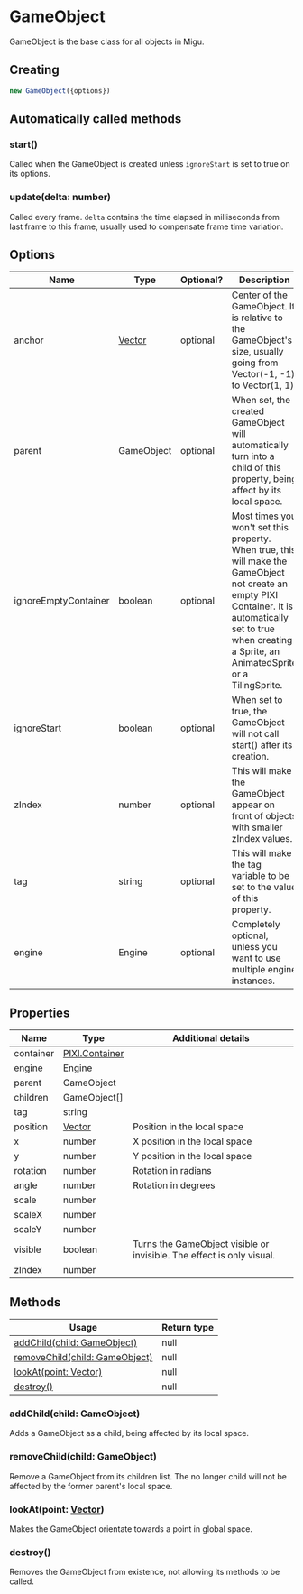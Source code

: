 # GameObject

GameObject is the base class for all objects in Migu. 

## Creating
```js
new GameObject({options})
```

## Automatically called methods

### start()

Called when the GameObject is created unless ``ignoreStart`` is set to true on its options.

### update(delta: number)

Called every frame. ``delta`` contains the time elapsed in milliseconds from last frame to this frame, usually used to compensate frame time variation.

## Options
| Name                 | Type       | Optional? | Description                                                                                                                                                                                                       |
|----------------------|------------|-----------|-------------------------------------------------------------------------------------------------------------------------------------------------------------------------------------------------------------------|
| anchor               | [Vector](http://victorjs.org/#constructors-new)     | optional  | Center of the GameObject. It is relative to the GameObject's size, usually going from Vector(-1, -1) to Vector(1, 1).                                                                                             |
| parent               | GameObject | optional  | When set, the created GameObject will automatically turn into a child of this property, being affect by its local space.                                                                                          |
| ignoreEmptyContainer | boolean    | optional  | Most times you won't set this property. When true, this will make the GameObject not create an empty PIXI Container. It is automatically set to true when creating a Sprite, an AnimatedSprite or a TilingSprite. |
| ignoreStart          | boolean    | optional  | When set to true, the GameObject will not call start() after its creation.                                                                                                                                        |
| zIndex               | number     | optional  | This will make the GameObject appear on front of objects with smaller zIndex values.                                                                                                                              |
| tag                  | string     | optional  | This will make the tag variable to be set to the value of this property.                                                                                                                                          |
| engine               | Engine     | optional  | Completely optional, unless you want to use multiple engine instances.                                                                                                                                            |

## Properties

| Name | Type | Additional details |
|-----------|----------------|----------------|
| container | [PIXI.Container](https://pixijs.download/dev/docs/PIXI.Container.html) | |
| engine    | Engine         | |
| parent    | GameObject     | |
| children  | GameObject[]   | |
| tag       | string         | |
| position  | [Vector](http://victorjs.org/#constructors-new)         | Position in the local space|
| x         | number         | X position in the local space|
| y         | number         | Y position in the local space |
| rotation  | number         | Rotation in radians|
| angle     | number         | Rotation in degrees|
| scale     | number         | |
| scaleX    | number         | |
| scaleY    | number         | |
| visible   | boolean        | Turns the GameObject visible or invisible. The effect is only visual.|
| zIndex    | number         | |

## Methods

| Usage | Return type |
|-----------------------------|------|
| [addChild(child: GameObject)](#addchildchild-gameobject) | null |
| [removeChild(child: GameObject)](#removechildchild-gameobject) | null |
| [lookAt(point: Vector)](#lookatpoint-vector)     | null |
| [destroy()](#destroy)                   | null |

### addChild(child: GameObject)
Adds a GameObject as a child, being affected by its local space.

### removeChild(child: GameObject)
Remove a GameObject from its children list. The no longer child will not be affected by the former parent's local space.

### lookAt(point: [Vector](http://victorjs.org/#constructors-new))
Makes the GameObject orientate towards a point in global space.

### destroy()
Removes the GameObject from existence, not allowing its methods to be called.